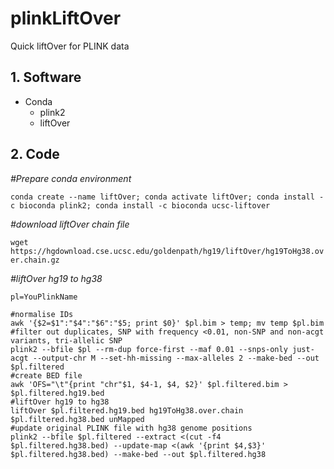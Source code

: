 # plinkLiftOver
Quick liftOver for PLINK data

## 1. Software
  - Conda
    - plink2
    - liftOver

## 2. Code
_#Prepare conda environment_

```conda create --name liftOver; conda activate liftOver; conda install -c bioconda plink2; conda install -c bioconda ucsc-liftover ```

_#download liftOver chain file_

```wget https://hgdownload.cse.ucsc.edu/goldenpath/hg19/liftOver/hg19ToHg38.over.chain.gz```

_#liftOver hg19 to hg38_
```
pl=YouPlinkName

#normalise IDs
awk '{$2=$1":"$4":"$6":"$5; print $0}' $pl.bim > temp; mv temp $pl.bim
#filter out duplicates, SNP with frequency <0.01, non-SNP and non-acgt variants, tri-allelic SNP
plink2 --bfile $pl --rm-dup force-first --maf 0.01 --snps-only just-acgt --output-chr M --set-hh-missing --max-alleles 2 --make-bed --out $pl.filtered
#create BED file
awk 'OFS="\t"{print "chr"$1, $4-1, $4, $2}' $pl.filtered.bim > $pl.filtered.hg19.bed
#liftOver hg19 to hg38
liftOver $pl.filtered.hg19.bed hg19ToHg38.over.chain $pl.filtered.hg38.bed unMapped
#update original PLINK file with hg38 genome positions
plink2 --bfile $pl.filtered --extract <(cut -f4  $pl.filtered.hg38.bed) --update-map <(awk '{print $4,$3}' $pl.filtered.hg38.bed) --make-bed --out $pl.filtered.hg38
```



